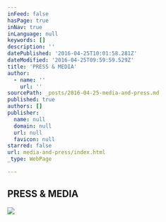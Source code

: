 ```yaml
---
inFeed: false
hasPage: true
inNav: true
inLanguage: null
keywords: []
description: ''
datePublished: '2016-04-25T10:01:58.281Z'
dateModified: '2016-04-25T09:59:59.529Z'
title: 'PRESS & MEDIA'
author:
  - name: ''
    url: ''
sourcePath: _posts/2016-04-25-media-and-press.md
published: true
authors: []
publisher:
  name: null
  domain: null
  url: null
  favicon: null
starred: false
url: media-and-press/index.html
_type: WebPage

---
```

<article style=""><h1>PRESS &amp; MEDIA</h1><img src="https://s3-us-west-2.amazonaws.com/the-grid-img/p/881f00a8dd5bcd62cae12aea3ce519c12555be9c.jpg" /></article>